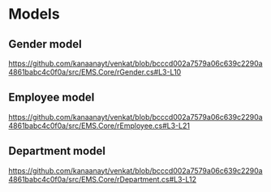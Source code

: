 # Models

## Gender model
https://github.com/kanaanayt/venkat/blob/bcccd002a7579a06c639c2290a4861babc4c0f0a/src/EMS.Core/rGender.cs#L3-L10

## Employee model
https://github.com/kanaanayt/venkat/blob/bcccd002a7579a06c639c2290a4861babc4c0f0a/src/EMS.Core/rEmployee.cs#L3-L21

## Department model
https://github.com/kanaanayt/venkat/blob/bcccd002a7579a06c639c2290a4861babc4c0f0a/src/EMS.Core/rDepartment.cs#L3-L12
